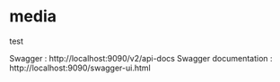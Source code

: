 # media
 test

Swagger : http://localhost:9090/v2/api-docs
Swagger documentation : http://localhost:9090/swagger-ui.html
